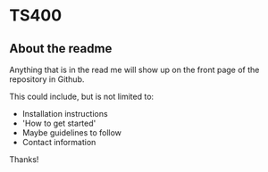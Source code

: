 # TS400

## About the readme

Anything that is in the read me will show up on the front page of the repository in Github.

This could include, but is not limited to:

 * Installation instructions
 * 'How to get started'
 * Maybe guidelines to follow
 * Contact information

Thanks!
